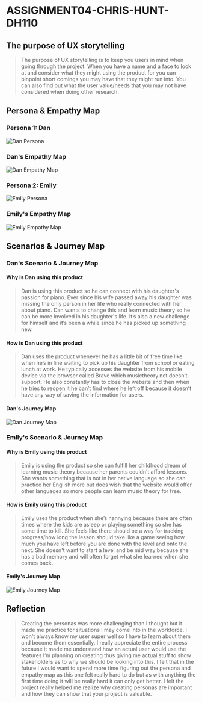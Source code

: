 # ASSIGNMENT04-CHRIS-HUNT-DH110

## The purpose of UX storytelling
>The purpose of UX storytelling is to keep you users in mind when going through the project. When you have a name and a face to look at and consider what they might using the product for you can pinpoint short comings you may have that they might run into. You can also find out what the user value/needs that you may not have considered when doing other research.

## Persona & Empathy Map

### Persona 1: Dan

![Dan Persona](Dan%20Persona.png)

### Dan's Empathy Map

![Dan Empathy Map](Dan%20Empathy%20Map.png)

### Persona 2: Emily

![Emily Persona](Emily%20Persona.png)

### Emily's Empathy Map

![Emily Empathy Map](Emily%20Empathy%20Map.png)

## Scenarios & Journey Map

### Dan's Scenario & Journey Map
 
#### Why is Dan using this product
>Dan is using this product so he can connect with his daughter's passion for piano. Ever since his wife passed away his daughter was missing the only person in her life who really connected with her about piano. Dan wants to change this and learn music theory so he can be more involved in his daughter's life. It’s also a new challenge for himself and it’s been a while since he has picked up something new.

#### How is Dan using this product
>Dan uses the product whenever he has a little bit of free time like when he’s in line waiting to pick up his daughter from school or eating lunch at work. He typically accesses the website from his mobile device via the browser called Brave which musictheory.net doesn’t support. He also constantly has to close the website and then when he tries to reopen it he can’t find where he left off because it doesn’t have any way of saving the information for users.

#### Dan's Journey Map

![Dan Journey Map](Dan%20Journey%20Map.png)

### Emily's Scenario & Journey Map

#### Why is Emily using this product
>Emily is using the product so she can fulfill her childhood dream of learning music theory because her parents couldn’t afford lessons. She wants something that is not in her native language so she can practice her English more but does wish that the website would offer other languages so more people can learn music theory for free.

#### How is Emily using this product
>Emily uses the product when she’s nannying because there are often times where the kids are asleep or playing something so she has some time to kill. She feels like there should be a way for tracking progress/how long the lesson should take like a game seeing how much you have left before you are done with the level and onto the next. She doesn't want to start a level and be mid way because she has a bad memory and will often forget what she learned when she comes back.

#### Emily's Journey Map
![Emily Journey Map](Emily%20Journey%20Map.png)

## Reflection
>Creating the personas was more challenging than I thought but it made me practice for situations I may come into in the workforce. I won't always know my user super well so I have to learn about them and become them essentially. I really appreciate the entire process because it made me understand how an actual user would use the features I’m planning on creating thus giving me actual stuff to show stakeholders as to why we should be looking into this. I felt that in the future I would want to spend more time figuring out the persona and empathy map as this one felt really hard to do but as with anything the first time doing it will be really hard it can only get better. I felt the project really helped me realize why creating personas are important and how they can show that your project is valuable.

